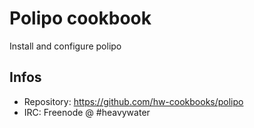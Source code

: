 # Polipo cookbook

Install and configure polipo

## Infos

* Repository: https://github.com/hw-cookbooks/polipo
* IRC: Freenode @ #heavywater